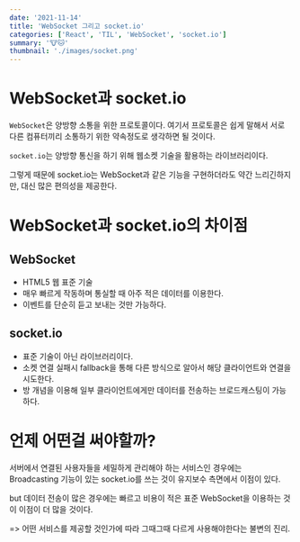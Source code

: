 ```yaml
---
date: '2021-11-14'
title: 'WebSocket 그리고 socket.io'
categories: ['React', 'TIL', 'WebSocket', 'socket.io']
summary: '🐮🐱'
thumbnail: './images/socket.png'
---
```


# WebSocket과 socket.io

`WebSocket`은 양방향 소통을 위한 프로토콜이다. 여기서 프로토콜은 쉽게 말해서 서로 다른 컴퓨터끼리 소통하기 위한 약속정도로 생각하면 될 것이다.

`socket.io`는 양방향 통신을 하기 위해 웹소켓 기술을 활용하는 라이브러리이다.

그렇게 때문에 socket.io는 WebSocket과 같은 기능을 구현하더라도 약간 느리긴하지만, 대신 많은 편의성을 제공한다.

# WebSocket과 socket.io의 차이점

## WebSocket

- HTML5 웹 표준 기술
- 매우 빠르게 작동하며 통실할 때 아주 적은 데이터를 이용한다.
- 이벤트를 단순히 듣고 보내는 것만 가능하다.

## socket.io

- 표준 기술이 아닌 라이브러리이다.
- 소켓 연결 실패시 fallback을 통해 다른 방식으로 알아서 해당 클라이언트와 연결을 시도한다.
- 방 개념을 이용해 일부 클라이언트에게만 데이터를 전송하는 브로드캐스팅이 가능하다.

# 언제 어떤걸 써야할까?

서버에서 연결된 사용자들을 세밀하게 관리해야 하는 서비스인 경우에는 Broadcasting 기능이 있는 socket.io를 쓰는 것이 유지보수 측면에서 이점이 있다.

but 데이터 전송이 많은 경우에는 빠르고 비용이 적은 표준 WebSocket을 이용하는 것이 이점이 더 많을 것이다.

=> 어떤 서비스를 제공할 것인가에 따라 그때그때 다르게 사용해야한다는 불변의 진리.
